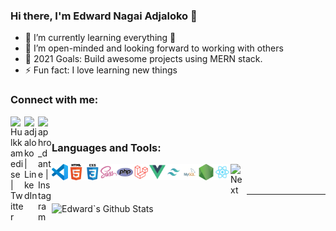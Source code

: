 ### Hi there, I'm Edward Nagai Adjaloko 👋
- 🌱 I’m currently learning everything 🤣
- 👯 I’m open-minded and looking forward to working with others
- 🥅 2021 Goals: Build awesome projects using MERN stack.
- ⚡ Fun fact: I love learning new things

### Connect with me:

[<img align="left" alt="Hulkkamedise | Twitter" width="22px" src="https://cdn.jsdelivr.net/npm/simple-icons@v3/icons/twitter.svg" />][twitter]
[<img align="left" alt="adjaloko | LinkedIn" width="22px" src="https://cdn.jsdelivr.net/npm/simple-icons@v3/icons/linkedin.svg" />][linkedin]
[<img align="left" alt="aphro_dante | Instagram" width="22px" src="https://cdn.jsdelivr.net/npm/simple-icons@v3/icons/instagram.svg" />][instagram]

<br />

### Languages and Tools:

<img align="left" alt="Visual Studio Code" width="26px" src="https://raw.githubusercontent.com/github/explore/80688e429a7d4ef2fca1e82350fe8e3517d3494d/topics/visual-studio-code/visual-studio-code.png" />
<img align="left" alt="HTML5" width="26px" src="https://raw.githubusercontent.com/github/explore/80688e429a7d4ef2fca1e82350fe8e3517d3494d/topics/html/html.png" />
<img align="left" alt="CSS3" width="26px" src="https://raw.githubusercontent.com/github/explore/80688e429a7d4ef2fca1e82350fe8e3517d3494d/topics/css/css.png" />
<img align="left" alt="Sass" width="26px" src="https://raw.githubusercontent.com/github/explore/80688e429a7d4ef2fca1e82350fe8e3517d3494d/topics/sass/sass.png" />
<img align="left" alt="Sass" width="26px" src="https://raw.githubusercontent.com/github/explore/80688e429a7d4ef2fca1e82350fe8e3517d3494d/topics/php/php.png" />
<img align="left" alt="Sass" width="26px" src="https://raw.githubusercontent.com/github/explore/80688e429a7d4ef2fca1e82350fe8e3517d3494d/topics/laravel/laravel.png" />
<img align="left" alt="Sass" width="26px" src="https://raw.githubusercontent.com/github/explore/80688e429a7d4ef2fca1e82350fe8e3517d3494d/topics/vue/vue.png" />
<img align="left" alt="Sass" width="26px" src="https://raw.githubusercontent.com/github/explore/80688e429a7d4ef2fca1e82350fe8e3517d3494d/topics/tailwind/tailwind.png" />
<img align="left" alt="Sass" width="26px" src="https://raw.githubusercontent.com/github/explore/80688e429a7d4ef2fca1e82350fe8e3517d3494d/topics/mysql/mysql.png" />
<img align="left" alt="Sass" width="26px" src="https://raw.githubusercontent.com/github/explore/80688e429a7d4ef2fca1e82350fe8e3517d3494d/topics/nodejs/nodejs.png" />
<img align="left" alt="React" width="26px" src="https://raw.githubusercontent.com/github/explore/80688e429a7d4ef2fca1e82350fe8e3517d3494d/topics/react/react.png" />
<img align="left" alt="Next" width="26px" src="https://nextjs.org/static/images/case-studies/hulu/next.js.svg" width="100"/>



<br />
<br />

---



<img align="left" alt="Edward`s Github Stats" src="https://github-readme-stats.vercel.app/api?username=Pepetritenisgoosenagasty&show_icons=true&hide_border=true" />


[twitter]: https://twitter.com/Hulkkamedise
[instagram]: https://instagram.com/aphro_dante
[linkedin]: https://linkedin.com/in/adjaloko_edward
